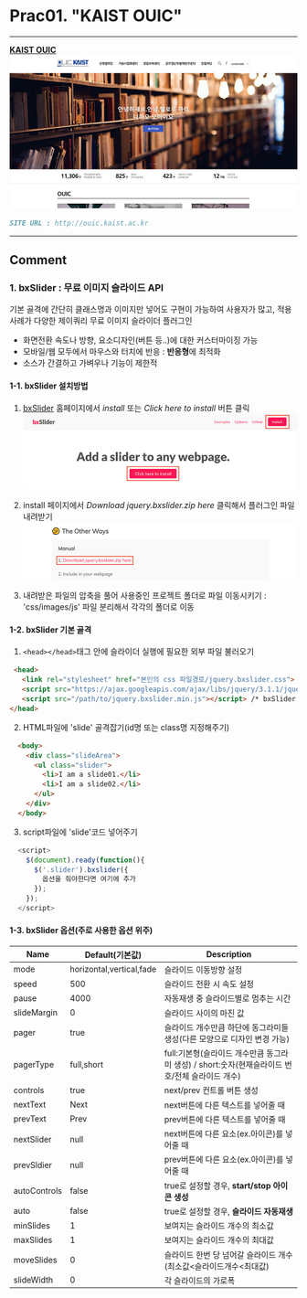 # Prac01. "KAIST OUIC"

---

**[KAIST OUIC](/ouic/ouic.html)**
![KAIST OUIC](/mainVisual/prac01_img.jpg)
```markdown
SITE URL : http://ouic.kaist.ac.kr
```

---

## Comment

### 1. bxSlider : 무료 이미지 슬라이드 API
기본 골격에 간단히 클래스명과 이미지만 넣어도 구현이 가능하여 사용자가 많고, 적용사례가 다양한 제이쿼리 무료 이미지 슬라이더 플러그인
* 화면전환 속도나 방향, 요소디자인(버튼 등..)에  대한 커스터마이징 가능
* 모바일/웹 모두에서 마우스와 터치에 반응 : **반응형**에 최적화 
* 소스가 간결하고 가벼우나 기능이 제한적

#### 1-1. bxSlider 설치방법
1. [bxSlider](http://bxslider.com/) 홈페이지에서 *install* 또는 *Click here to install* 버튼 클릭  
![bxSlider_click](/comment/prac01/comment01.jpg)

2. install 페이지에서 *Download jquery.bxslider.zip here* 클릭해서 플러그인 파일 내려받기  
![bxSlider_download](/comment/prac01/comment02.jpg)

3. 내려받은 파일의 압축을 풀어 사용중인 프로젝트 폴더로 파일 이동시키기 : 'css/images/js' 파일 분리해서 각각의 폴더로 이동  

#### 1-2. bxSlider 기본 골격
1. `<head></head>`태그 안에 슬라이더 실행에 필요한 외부 파일 불러오기  

```html
 <head>
   <link rel="stylesheet" href="본인의 css 파일경로/jquery.bxslider.css"> /* 슬라이더 스타일시트 */
   <script src="https://ajax.googleapis.com/ajax/libs/jquery/3.1.1/jquery.min.js"></script> /* 최신버전 확인하기 */
   <script src="/path/to/jquery.bxslider.min.js"></script> /* bxSlider 본체 */
</head>
```

2. HTML파일에 'slide' 골격잡기(id명 또는 class명 지정해주기)  

```html
  <body>
    <div class="slideArea">
      <ul class="slider">
        <li>I am a slide01.</li>
        <li>I am a slide02.</li>
      </ul>
    </div>
  </body>
```

3. script파일에 'slide'코드 넣어주기  

```javascript
  <script>
    $(document).ready(function(){
      $('.slider').bxslider({
        옵션을 줘야한다면 여기에 추가
      });
    });
  </script>
```

#### 1-3. bxSlider 옵션(주로 사용한 옵션 위주)
Name | Default(기본값) | Description
-----|---------|------------
mode | horizontal,vertical,fade | 슬라이드 이동방향 설정
speed | 500 | 슬라이드 전환 시 속도 설정
pause | 4000 | 자동재생 중 슬라이드별로 멈추는 시간
slideMargin | 0 | 슬라이드 사이의 마진 값
pager | true | 슬라이드 개수만큼 하단에 동그라미들 생성(다른 모양으로 디자인 변경 가능)
pagerType | full,short | full:기본형(슬라이드 개수만큼 동그라미 생성) / short:숫자(현재슬라이드 번호/전체 슬라이드 개수)
controls | true | next/prev 컨트롤 버튼 생성
nextText | Next | next버튼에 다른 텍스트를 넣어줄 때
prevText | Prev | prev버튼에 다른 텍스트를 넣어줄 때
nextSlider | null | next버튼에 다른 요소(ex.아이콘)를 넣어줄 때
prevSldier | null | prev버튼에 다른 요소(ex.아이콘)를 넣어줄 때
autoControls | false | true로 설정할 경우, **start/stop 아이콘 생성**
auto | false | true로 설정할 경우, **슬라이드 자동재생**
minSlides | 1 | 보여지는 슬라이드 개수의 최소값
maxSlides | 1 | 보여지는 슬라이드 개수의 최대값
moveSlides | 0 | 슬라이드 한번 당 넘어갈 슬라이드 개수(최소값<슬라이드개수<최대값)
slideWidth | 0 | 각 슬라이드의 가로폭
